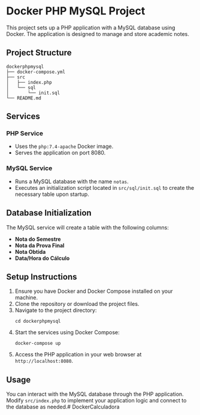 # Docker PHP MySQL Project

This project sets up a PHP application with a MySQL database using Docker. The application is designed to manage and store academic notes.

## Project Structure

```
dockerphpmysql
├── docker-compose.yml
├── src
│   ├── index.php
│   └── sql
│       └── init.sql
└── README.md
```

## Services

### PHP Service
- Uses the `php:7.4-apache` Docker image.
- Serves the application on port 8080.

### MySQL Service
- Runs a MySQL database with the name `notas`.
- Executes an initialization script located in `src/sql/init.sql` to create the necessary table upon startup.

## Database Initialization

The MySQL service will create a table with the following columns:
- **Nota do Semestre**
- **Nota da Prova Final**
- **Nota Obtida**
- **Data/Hora do Cálculo**

## Setup Instructions

1. Ensure you have Docker and Docker Compose installed on your machine.
2. Clone the repository or download the project files.
3. Navigate to the project directory:
   ```
   cd dockerphpmysql
   ```
4. Start the services using Docker Compose:
   ```
   docker-compose up
   ```
5. Access the PHP application in your web browser at `http://localhost:8080`.

## Usage

You can interact with the MySQL database through the PHP application. Modify `src/index.php` to implement your application logic and connect to the database as needed.#   D o c k e r C a l c u l a d o r a  
 